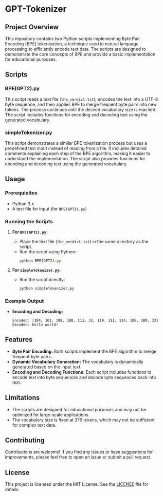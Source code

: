 # GPT-Tokenizer

## Project Overview

This repository contains two Python scripts implementing Byte Pair Encoding (BPE) tokenization, a technique used in natural language processing to efficiently encode text data. The scripts are designed to demonstrate the core concepts of BPE and provide a basic implementation for educational purposes.

## Scripts

### BPE(GPT2).py

This script reads a text file (`the_verdict.txt`), encodes the text into a UTF-8 byte sequence, and then applies BPE to merge frequent byte pairs into new tokens. The process continues until the desired vocabulary size is reached. The script includes functions for encoding and decoding text using the generated vocabulary.

### simpleTokenizer.py

This script demonstrates a similar BPE tokenization process but uses a predefined text input instead of reading from a file. It includes detailed comments explaining each step of the BPE algorithm, making it easier to understand the implementation. The script also provides functions for encoding and decoding text using the generated vocabulary.

## Usage

### Prerequisites

- Python 3.x
- A text file for input (for `BPE(GPT2).py`)

### Running the Scripts

1. **For `BPE(GPT2).py`:**
   - Place the text file (`the_verdict.txt`) in the same directory as the script.
   - Run the script using Python:
     ```bash
     python BPE(GPT2).py
     ```

2. **For `simpleTokenizer.py`:**
   - Run the script directly:
     ```bash
     python simpleTokenizer.py
     ```

### Example Output

- **Encoding and Decoding:**
  ```plaintext
  Encoded: [104, 101, 108, 108, 111, 32, 119, 111, 114, 108, 100, 33]
  Decoded: hello world!
  ```

## Features

- **Byte Pair Encoding:** Both scripts implement the BPE algorithm to merge frequent byte pairs.
- **Dynamic Vocabulary Generation:** The vocabulary is dynamically generated based on the input text.
- **Encoding and Decoding Functions:** Each script includes functions to encode text into byte sequences and decode byte sequences back into text.

## Limitations

- The scripts are designed for educational purposes and may not be optimized for large-scale applications.
- The vocabulary size is fixed at 276 tokens, which may not be sufficient for complex text data.

## Contributing

Contributions are welcome! If you find any issues or have suggestions for improvements, please feel free to open an issue or submit a pull request.

## License

This project is licensed under the MIT License. See the [LICENSE](LICENSE) file for details.

